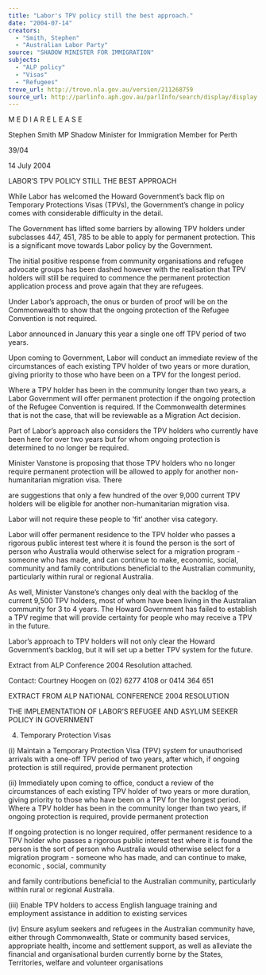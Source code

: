 ```yaml
---
title: "Labor's TPV policy still the best approach."
date: "2004-07-14"
creators:
  - "Smith, Stephen"
  - "Australian Labor Party"
source: "SHADOW MINISTER FOR IMMIGRATION"
subjects:
  - "ALP policy"
  - "Visas"
  - "Refugees"
trove_url: http://trove.nla.gov.au/version/211268759
source_url: http://parlinfo.aph.gov.au/parlInfo/search/display/display.w3p;query=Id%3A%22media/pressrel/DN4D6%22
---
```


 M E D I A  R E L E A S E   

 

 Stephen Smith MP  Shadow Minister for Immigration  Member for Perth   

 39/04    

 14 July 2004 

 

 

 LABOR’S TPV POLICY STILL THE BEST APPROACH   

 While Labor has welcomed the Howard Government’s back flip on Temporary  Protections Visas (TPVs), the Government’s change in policy comes with considerable  difficulty in the detail.   

 The Government has lifted some barriers by allowing TPV holders under subclasses 447,  451, 785 to be able to apply for permanent protection.  This is a significant move towards  Labor policy by the Government. 

 

 The initial positive response from community organisations and refugee advocate groups  has been dashed however with the realisation that TPV holders will still be required to  commence the permanent protection application process and prove again that they are  refugees. 

 

 Under Labor’s approach, the onus or burden of proof will be on the Commonwealth to  show that the ongoing protection of the Refugee Convention is not required.   

 Labor announced in January this year a single one off TPV period of two years.   

 Upon coming to Government, Labor will conduct an immediate review of the  circumstances of each existing TPV holder of two years or more duration, giving priority  to those who have been on a TPV for the longest period.   

 Where a TPV holder has been in the community longer than two years, a Labor  Government will offer permanent protection if the ongoing protection of the Refugee  Convention is required.  If the Commonwealth determines that is not the case, that will be  reviewable as a Migration Act decision.   

 Part of Labor’s approach also considers the TPV holders who currently have been here  for over two years but for whom ongoing protection is determined to no longer be  required.    

 Minister Vanstone is proposing that those TPV holders who no longer require permanent  protection will be allowed to apply for another non-humanitarian migration visa.  There 

 are suggestions that only a few hundred of the over 9,000 current TPV holders will be  eligible for another non-humanitarian migration visa.   

 Labor will not require these people to ‘fit’ another visa category.   

 Labor will offer permanent residence to the TPV holder who passes a rigorous public  interest test where it is found the person is the sort of person who Australia would  otherwise select for a migration program - someone who has made, and can continue to  make, economic, social, community and family contributions beneficial to the Australian  community, particularly within rural or regional Australia.     

 As well, Minister Vanstone’s changes only deal with the backlog of the current 9,500  TPV holders, most of whom have been living in the Australian community for 3 to 4  years.  The Howard Government has failed to establish a TPV regime that will provide  certainty for people who may receive a TPV in the future.   

 Labor’s approach to TPV holders will not only clear the Howard Government’s backlog,  but it will set up a better TPV system for the future.   

 Extract from ALP Conference 2004 Resolution attached.   

 Contact: Courtney Hoogen on (02) 6277 4108 or 0414 364 651    

 

 

 EXTRACT FROM ALP NATIONAL CONFERENCE 2004 RESOLUTION   

 THE IMPLEMENTATION OF LABOR’S REFUGEE AND ASYLUM SEEKER  POLICY IN GOVERNMENT   

 4. Temporary Protection Visas   

 (i) Maintain a Temporary Protection Visa (TPV) system for unauthorised arrivals with  a one-off TPV period of two years, after which, if ongoing protection is still  required, provide permanent protection    

 (ii) Immediately upon coming to office, conduct a review of the circumstances of each  existing TPV holder of two years or more duration, giving priority to those who  have been on a TPV for the longest period.  Where a TPV holder has been in the  community longer than two years, if ongoing protection is required, provide  permanent protection 

 

  If ongoing protection is no longer required, offer permanent residence to a TPV  holder who passes a rigorous public interest test where it is found the person is the  sort of person who Australia would otherwise select for a migration program -  someone who has made, and can continue to make, economic , social, community 

 and family contributions beneficial to the Australian community, particularly within  rural or regional Australia.   

 (iii) Enable TPV holders to access English language training and employment assistance  in addition to existing services   

 (iv) Ensure asylum seekers and refugees in the Australian community have, either  through Commonwealth, State or community based services, appropriate health,  income and settlement support, as well as alleviate the financial and organisational  burden currently borne by the States, Territories, welfare and volunteer  organisations   

 

 

